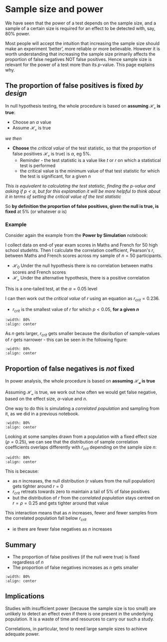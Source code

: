 # Sample size and power

We have seen that the power of a test depends on the sample size, and a sample of a certain size is required for an effect to be detected with, say, 80% power.

Most people will accept the intuition that increasing the sample size should make an experiment ‘better’, more reliable or more believable. However it is worth understanding that increasing the sample size primarily affects the proportion of false negatives NOT false positives. Hence sample size is relevant for the power of a test more than its $p$-value. This page explains why.

## The proportion of false positives is fixed *by design*

In null hypothesis testing, the whole procedure is based on **assuming $\mathcal{H_o}$ is true**:

* Choose an $\alpha$ value
* Assume $\mathcal{H_o}$ is true

*we then*

* **Choose** the *critical value* of the test statistic, so that the proportion of false positives $\mathcal{H_o}$ is true) is $\alpha$, eg 5%.
    * Reminder - the test statistic is a value like $t$ or $r$ on which a statistical test is performed 
    * the critical value is the minimum value of that test statistic for which the test is significant, for a given $n$
 
*This is equivalent to calculating the test statistic, finding the $p$-value and asking if $p \lt \alpha$, but for this explanation it will be more helpful to think about it in terms of setting the critical value of the test statistic*


So **by definition the proportion of false positives, given the null is true, is fixed** at 5% (or whatever $\alpha$ is)

### Example

Consider again the example from the **Power by Simulation** notebook:

I collect data on end-of year exam scores in Maths and French for 50 high school studehts. Then I calculate the correlation coefficient, Pearson's $r$, between Maths and French scores across my sample of $n=50$ participants.

* $\mathcal{H_0}$ Under the null hypothesis there is no correlation between maths scores and French scores
* $\mathcal{H_a}$ Under the alternative hypothesis, there is a positive correlation

This is a one-tailed test, at the $\alpha=0.05$ level

I can then work out the *critical value* of $r$ using an equation as $r_{crit}=0.236$.

* $r_{crit}$ is the smallest value of $r$ for which $p<0.05$, **for a given $n$**

```{image} https://raw.githubusercontent.com/jillxoreilly/StatsCourseBook_2024/main/images/Chp8_rCrit.png
:width: 80%
:align: center
```
As $n$ gets larger, $r_{crit}$ gets smaller because the disribution of sample-values of $r$ gets narrower - this can be seen in the following figure:

```{image} https://raw.githubusercontent.com/jillxoreilly/StatsCourseBook_2024/main/images/Chp8_rCrit_n.png
:width: 80%
:align: center
```

## Proportion of false negatives is *not* fixed

In power analysis, the whole procedure is based on **assuming $\mathcal{H_a}$ is true**

Assuming $\mathcal{H_a}$ is true, we work out how often we would get false negative, based on the effect size, $\alpha$-value and $n$.

One way to do this is simulating a *correlated population* and sampling from it, as we did in a previous notebook.

```{image} https://raw.githubusercontent.com/jillxoreilly/StatsCourseBook_2024/main/images/Chp8_rCrit_power.png
:width: 80%
:align: center
```

Looking at some samples drawn from a population with a fixed effect size ($\rho=0.25$), we can see that the distribution of sample correlation coefficients overlaps differently with $r_{crit}$ depending on the sample size $n$:


```{image} https://raw.githubusercontent.com/jillxoreilly/StatsCourseBook_2024/main/images/Chp8_pVsPower.png
:width: 80%
:align: center
```

This is because:
* as $n$ increases, the null distribution ($r$ values from the null population) gets tighter around $r=0$
* $r_{crit}$ retreats towards zero to maintain a tail of 5% of false positives
* but the distribution of $r$ from the *correlated population* stays centred on $r=\rho=0.25$ and gets tighter around that value

This interaction means that as $n$ increases, fewer and fewer samples from the correlated population fall below $r_{crit}$
* ie there are fewer false negatives as $n$ increases

## Summary

* The proportion of false positives (if the null were true) is fixed regardless of $n$
* The proportion of false negatives increases as $n$ gets smaller


```{image} https://raw.githubusercontent.com/jillxoreilly/StatsCourseBook_2024/main/images/Chp8_nPower.png
:width: 80%
:align: center
```

## Implications

Studies with insufficient power (because the sample size is too small) are unlikely to detect an effect even if there is one present in the underlying population. It is a waste of time and resources to carry our such a study.

Correlations, in particular, tend to need large sample sizes to achieve adequate power.